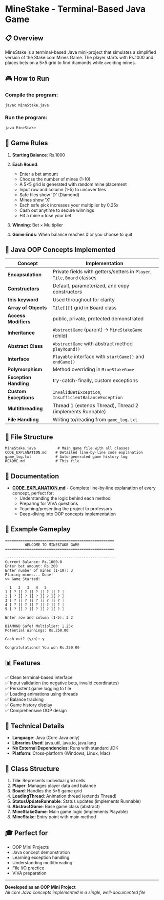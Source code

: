 # MineStake - Terminal-Based Java Game

## 📋 Overview
MineStake is a terminal-based Java mini-project that simulates a simplified version of the Stake.com Mines Game. The player starts with Rs.1000 and places bets on a 5×5 grid to find diamonds while avoiding mines.

## 🎮 How to Run

### Compile the program:
```bash
javac MineStake.java
```

### Run the program:
```bash
java MineStake
```

## 🎯 Game Rules

1. **Starting Balance**: Rs.1000
2. **Each Round**:
   - Enter a bet amount
   - Choose the number of mines (1-10)
   - A 5×5 grid is generated with random mine placement
   - Input row and column (1-5) to uncover tiles
   - Safe tiles show 'D' (Diamond)
   - Mines show 'X'
   - Each safe pick increases your multiplier by 0.25x
   - Cash out anytime to secure winnings
   - Hit a mine = lose your bet

3. **Winning**: Bet × Multiplier
4. **Game Ends**: When balance reaches 0 or you choose to quit

## 🧩 Java OOP Concepts Implemented

| Concept | Implementation |
|---------|----------------|
| **Encapsulation** | Private fields with getters/setters in `Player`, `Tile`, `Board` classes |
| **Constructors** | Default, parameterized, and copy constructors |
| **this keyword** | Used throughout for clarity |
| **Array of Objects** | `Tile[][]` grid in Board class |
| **Access Modifiers** | public, private, protected demonstrated |
| **Inheritance** | `AbstractGame` (parent) → `MineStakeGame` (child) |
| **Abstract Class** | `AbstractGame` with abstract method `playRound()` |
| **Interface** | `Playable` interface with `startGame()` and `endGame()` |
| **Polymorphism** | Method overriding in `MineStakeGame` |
| **Exception Handling** | try-catch-finally, custom exceptions |
| **Custom Exceptions** | `InvalidBetException`, `InsufficientBalanceException` |
| **Multithreading** | Thread 1 (extends Thread), Thread 2 (implements Runnable) |
| **File Handling** | Writing to/reading from `game_log.txt` |

## 📁 File Structure

```
MineStake.java          # Main game file with all classes
CODE_EXPLANATION.md    # Detailed line-by-line code explanation
game_log.txt           # Auto-generated game history log
README.md              # This file
```

## 📖 Documentation

- **[CODE_EXPLANATION.md](CODE_EXPLANATION.md)** - Complete line-by-line explanation of every concept, perfect for:
  - Understanding the logic behind each method
  - Preparing for VIVA questions
  - Teaching/presenting the project to professors
  - Deep-diving into OOP concepts implementation

## 🎲 Example Gameplay

```
==================================================
         WELCOME TO MINESTAKE GAME
==================================================

--------------------------------------------------
Current Balance: Rs.1000.0
Enter bet amount: Rs.200
Enter number of mines (1-10): 3
Placing mines... Done!
>> Game Started!

  1   2   3   4   5
1 [ ? ][ ? ][ ? ][ ? ][ ? ]
2 [ ? ][ ? ][ ? ][ ? ][ ? ]
3 [ ? ][ ? ][ ? ][ ? ][ ? ]
4 [ ? ][ ? ][ ? ][ ? ][ ? ]
5 [ ? ][ ? ][ ? ][ ? ][ ? ]

Enter row and column (1-5): 3 2

DIAMOND Safe! Multiplier: 1.25x
Potential Winnings: Rs.250.00

Cash out? (y/n): y

Congratulations! You won Rs.250.00
```

## 📊 Features

✅ Clean terminal-based interface  
✅ Input validation (no negative bets, invalid coordinates)  
✅ Persistent game logging to file  
✅ Loading animations using threads  
✅ Balance tracking  
✅ Game history display  
✅ Comprehensive OOP design  

## 🔧 Technical Details

- **Language**: Java (Core Java only)
- **Libraries Used**: java.util, java.io, java.lang
- **No External Dependencies**: Runs with standard JDK
- **Platform**: Cross-platform (Windows, Linux, Mac)

## 📝 Class Structure

1. **Tile**: Represents individual grid cells
2. **Player**: Manages player data and balance
3. **Board**: Handles the 5×5 game grid
4. **LoadingThread**: Animation thread (extends Thread)
5. **StatusUpdateRunnable**: Status updates (implements Runnable)
6. **AbstractGame**: Base game class (abstract)
7. **MineStakeGame**: Main game logic (implements Playable)
8. **MineStake**: Entry point with main method

## 🎓 Perfect for

- OOP Mini Projects
- Java concept demonstration
- Learning exception handling
- Understanding multithreading
- File I/O practice
- VIVA preparation

---

**Developed as an OOP Mini Project**  
*All core Java concepts implemented in a single, well-documented file*
